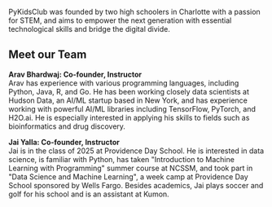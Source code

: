 PyKidsClub was founded by two high schoolers in Charlotte with a passion for STEM, and aims to empower the next generation with essential technological skills and bridge the digital divide. 

## Meet our Team

**Arav Bhardwaj: Co-founder, Instructor** <br>
Arav has experience with various programming languages, including Python, Java, R, and Go. He has been working closely data scientists at Hudson Data, an AI/ML startup based in New York, and has experience working with powerful AI/ML libraries including TensorFlow, PyTorch, and H2O.ai. He is especially interested in applying his skills to fields such as bioinformatics and drug discovery. 

**Jai Yalla: Co-founder, Instructor** <br>
Jai is in the class of 2025 at Providence Day School. He is interested in data science, is familiar with Python, has taken "Introduction to Machine Learning with Programming" summer course at NCSSM, and took part in "Data Science and Machine Learning", a week camp at Providence Day School sponsored by Wells Fargo. Besides academics, Jai plays soccer and golf for his school and is an assistant at Kumon.  

